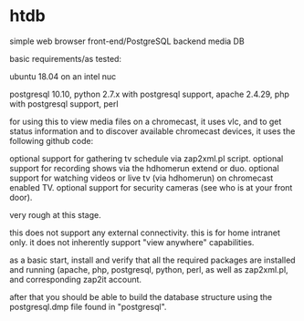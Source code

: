 # htdb
simple web browser front-end/PostgreSQL backend media DB

basic requirements/as tested:

ubuntu 18.04 on an intel nuc

postgresql 10.10,
python 2.7.x with postgresql support,
apache 2.4.29,
php with postgresql support,
perl 

for using this to view media files on a chromecast, it uses vlc, and to get status information and to discover available chromecast devices, it uses the following github code: 

optional support for gathering tv schedule via zap2xml.pl script.
optional support for recording shows via the hdhomerun extend or duo.
optional support for watching videos or live tv (via hdhomerun) on chromecast enabled TV.
optional support for security cameras (see who is at your front door).

very rough at this stage.

this does not support any external connectivity.  this is for home intranet only. it does not inherently support "view anywhere" capabilities.

as a basic start, install and verify that all the required packages are installed and running (apache, php, postgresql, python, perl, as well as zap2xml.pl, and corresponding zap2it account.

after that you should be able to build the database structure using the postgresql.dmp file found in "postgresql".
